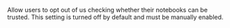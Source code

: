 Allow users to opt out of us checking whether their notebooks can be trusted. This setting is turned off by default and must be manually enabled.
